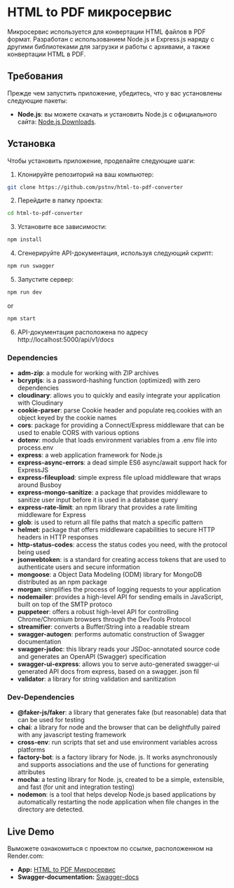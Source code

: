 # HTML to PDF микросервис

Микросервис используется для конвертации HTML файлов в PDF формат. Разработан с использованием Node.js и Express.js наряду с другими библиотеками для загрузки и работы с архивами, а также конвертации HTML в PDF.

## Требования

Прежде чем запустить приложение, убедитесь, что у вас установлены следующие пакеты:

- **Node.js**: вы можете скачать и установить Node.js с официального сайта: [Node.js Downloads](https://nodejs.org/en/download/).

## Установка

Чтобы установить приложение, проделайте следующие шаги:

1. Клонируйте репозиторий на ваш компьютер:

```bash
git clone https://github.com/pstnv/html-to-pdf-converter
```

2. Перейдите в папку проекта:

```bash
cd html-to-pdf-converter
```

3. Установите все зависимости:

```bash
npm install
```

4. Сгенерируйте API-документация, используя следующий скрипт:

```bash
npm run swagger
```

5. Запустите сервер:

```bash
npm run dev
```
or 
```bash
npm start
```

6. API-документация расположена по адресу http://localhost:5000/api/v1/docs

### Dependencies
- **adm-zip**: a module for working with ZIP archives
- **bcryptjs**: is a password-hashing function (optimized) with zero dependencies
- **cloudinary**: allows you to quickly and easily integrate your application with Cloudinary
- **cookie-parser**: parse Cookie header and populate req.cookies with an object keyed by the cookie names
- **cors**: package for providing a Connect/Express middleware that can be used to enable CORS with various options
- **dotenv**:  module that loads environment variables from a .env file into process.env
- **express**:  a web application framework for Node.js
- **express-async-errors**:  a dead simple ES6 async/await support hack for ExpressJS
- **express-fileupload**:  simple express file upload middleware that wraps around Busboy
- **express-mongo-sanitize**: a package that provides middleware to sanitize user input before it is used in a database query
- **express-rate-limit**: an npm library that provides a rate limiting middleware for Express
- **glob**: is used to return all file paths that match a specific pattern
- **helmet**: package that offers middleware capabilities to secure HTTP headers in HTTP responses
- **http-status-codes**: access the status codes you need, with the protocol being used
- **jsonwebtoken**: is a standard for creating access tokens that are used to authenticate users and secure information
- **mongoose**: a Object Data Modeling (ODM) library for MongoDB distributed as an npm package
- **morgan**: simplifies the process of logging requests to your application
- **nodemailer**:  provides a high-level API for sending emails in JavaScript, built on top of the SMTP protoco
- **puppeteer**: offers a robust high-level API for controlling Chrome/Chromium browsers through the DevTools Protocol
- **streamifier**: converts a Buffer/String into a readable stream
- **swagger-autogen**: performs automatic construction of Swagger documentation
- **swagger-jsdoc**: this library reads your JSDoc-annotated source code and generates an OpenAPI (Swagger) specification
- **swagger-ui-express**: allows you to serve auto-generated swagger-ui generated API docs from express, based on a swagger. json fil
- **validator**: a library for string validation and sanitization
### Dev-Dependencies
- **@faker-js/faker**: a library that generates fake (but reasonable) data that can be used for testing
- **chai**: a library for node and the browser that can be delightfully paired with any javascript testing framework
- **cross-env**: run scripts that set and use environment variables across platforms
- **factory-bot**: is a factory library for Node. js. It works asynchronously and supports associations and the use of functions for generating attributes
- **mocha**: a testing library for Node. js, created to be a simple, extensible, and fast (for unit and integration testing)
- **nodemon**: is a tool that helps develop Node.js based applications by automatically restarting the node application when file changes in the directory are detected.

## Live Demo

Выможете ознакомиться с проектом по ссылке, расположенном на Render.com:

- **App:** [HTML to PDF Микросервис](https://html-to-pdf-converter-eng.onrender.com)
- **Swagger-documentation:** [Swagger-docs](http://localhost:5000/api/v1/docs/)
